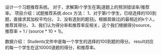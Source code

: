 设计一个习题推荐系统。
对于，求解第i个学生在第j道题上的预测错误率/推荐率。
项目介绍：试题推荐系统.docx
方法：
1、对于第i个学生，已经选择的100到题，直接求其加权平均分。
2、没有选到的题目j，根据其做过j的最相近的k个人，推荐其得分。
3、我们认为得分率和推荐率反相关，这个我们根据得分source，推荐率 = 1 / (source * 10 + 1)。

数据介绍：
Students文件中是每一个学生的选择的100到题的得分。
result对应的每一个学生在这10000道题的得分，和推荐率。



